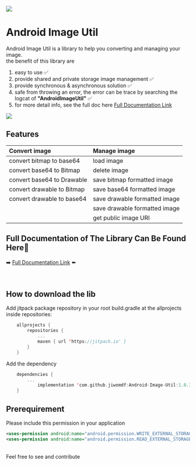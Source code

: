 [![](https://jitpack.io/v/jiwomdf/Android-Image-Util.svg)](https://jitpack.io/#jiwomdf/Android-Image-Util)


# Android Image Util
Android Image Util is a library to help you converting and managing your image. <br>
the benefit of this library are
1. easy to use ✅<br>
2. provide shared and private storage image management ✅<br>
3. provide synchronous & asynchronous solution ✅<br>
4. safe from throwing an error, the error can be trace by searching the logcat of <b>"AndroidImageUtil"</b> ✅<br>
5. for more detail info, see the full doc here [Full Documentation Link](https://github.com/jiwomdf/Android-Image-Util/blob/master/doc.md)



![](https://github.com/jiwomdf/ImageHarpa/blob/master/androidimageutil/gif/AndroidImageUtilApp.gif)

## Features  
| Convert image | Manage image  |
| :---   | :--- |
| convert bitmap to base64 | load image |
| convert base64 to Bitmap | delete image |
| convert base64 to Drawable | save bitmap formatted image |
| convert drawable to Bitmap | save base64 formatted image |
| convert drawable to base64 | save drawable formatted image |
| | save drawable formatted image |
| | get public image URI |


## Full Documentation of The Library Can Be Found Here👋
➡️ [Full Documentation Link](https://github.com/jiwomdf/Android-Image-Util/blob/master/doc.md) ⬅️

<br>

## How to download the lib
Add jitpack package repository in your root build.gradle at the allprojects inside repositories:
```kotlin
	allprojects {
		repositories {
			...
			maven { url 'https://jitpack.io' }
		}
	}

```
Add the dependency
```kotlin
	dependencies {
		...
	        implementation 'com.github.jiwomdf:Android-Image-Util:1.0.3'
	}
```
## Prerequirement
Please include this permission in your application <br>
```xml
<uses-permission android:name="android.permission.WRITE_EXTERNAL_STORAGE" />
<uses-permission android:name="android.permission.READ_EXTERNAL_STORAGE" /> 
```

<br>
Feel free to see and contribute
